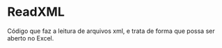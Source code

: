 # ReadXML
Código que faz a leitura de arquivos xml, e trata de forma que possa ser aberto no Excel.

